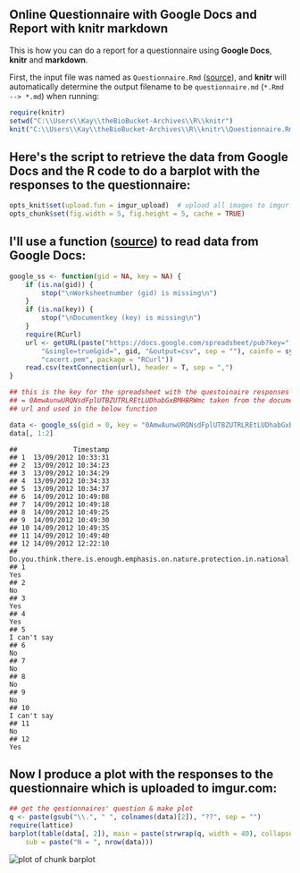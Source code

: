 ## Online Questionnaire with Google Docs and Report with knitr markdown
This is how you can do a report for a questionnaire using **Google Docs**, **knitr** and **markdown**.

First, the input file was named as `Questionnaire.Rmd`
([source](https://github.com/gimoya/theBioBucket-Archives/blob/master/R/knitr/Questionnaire.Rmd)),
and **knitr** will automatically determine the output filename to be
`questionnaire.md` (`*.Rmd --> *.md`) when running:


```r
require(knitr)
setwd("C:\\Users\\Kay\\theBioBucket-Archives\\R\\knitr")
knit("C:\\Users\\Kay\\theBioBucket-Archives\\R\\knitr\\Questionnaire.Rmd")
```


## Here's the script to retrieve the data from Google Docs and the R code to do a barplot with the responses to the questionnaire:


```r
opts_knit$set(upload.fun = imgur_upload)  # upload all images to imgur.com
opts_chunk$set(fig.width = 5, fig.height = 5, cache = TRUE)
```


## I'll use a function ([source](https://github.com/gimoya/theBioBucket-Archives/blob/master/R/Functions/google_ss.R)) to read data from Google Docs:


```r
google_ss <- function(gid = NA, key = NA) {
    if (is.na(gid)) {
        stop("\nWorksheetnumber (gid) is missing\n")
    }
    if (is.na(key)) {
        stop("\nDocumentkey (key) is missing\n")
    }
    require(RCurl)
    url <- getURL(paste("https://docs.google.com/spreadsheet/pub?key=", key, 
        "&single=true&gid=", gid, "&output=csv", sep = ""), cainfo = system.file("CurlSSL", 
        "cacert.pem", package = "RCurl"))
    read.csv(textConnection(url), header = T, sep = ",")
}

## this is the key for the spreadsheet with the questoinaire responses key
## = 0AmwAunwURQNsdFplUTBZUTRLREtLUDhabGxBMHBRWmc taken from the documents
## url and used in the below function

data <- google_ss(gid = 0, key = "0AmwAunwURQNsdFplUTBZUTRLREtLUDhabGxBMHBRWmc")
data[, 1:2]
```

```
##              Timestamp
## 1  13/09/2012 10:33:31
## 2  13/09/2012 10:34:23
## 3  13/09/2012 10:34:29
## 4  13/09/2012 10:34:33
## 5  13/09/2012 10:34:37
## 6  14/09/2012 10:49:08
## 7  14/09/2012 10:49:18
## 8  14/09/2012 10:49:25
## 9  14/09/2012 10:49:30
## 10 14/09/2012 10:49:35
## 11 14/09/2012 10:49:40
## 12 14/09/2012 12:22:10
##    Do.you.think.there.is.enough.emphasis.on.nature.protection.in.national.policies.
## 1                                                                               Yes
## 2                                                                                No
## 3                                                                               Yes
## 4                                                                               Yes
## 5                                                                       I can't say
## 6                                                                                No
## 7                                                                                No
## 8                                                                                No
## 9                                                                                No
## 10                                                                      I can't say
## 11                                                                               No
## 12                                                                              Yes
```


## Now I produce a plot with the responses to the questionnaire which is uploaded to imgur.com:


```r
## get the qestionnaires' question & make plot
q <- paste(gsub("\\.", " ", colnames(data)[2]), "??", sep = "")
require(lattice)
barplot(table(data[, 2]), main = paste(strwrap(q, width = 40), collapse = "\n"), 
    sub = paste("N = ", nrow(data)))
```

![plot of chunk barplot](http://i.imgur.com/fQc02.png) 

